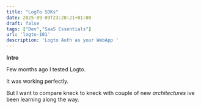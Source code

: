```yaml
---
title: "LogTo SDKs"
date: 2025-09-09T23:20:21+01:00
draft: false
tags: ["Dev","SaaS Essentials"]
url: 'logto-101'
description: 'Logto Auth as your WebApp '
---
```




**Intro**

Few months ago I tested Logto.

It was working perfectly.

But I want to compare kneck to kneck with couple of new *architectures* ive been learning along the way.